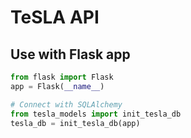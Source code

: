 # TeSLA API
## Use with Flask app

```python
from flask import Flask
app = Flask(__name__)

# Connect with SQLAlchemy
from tesla_models import init_tesla_db
tesla_db = init_tesla_db(app)
```
